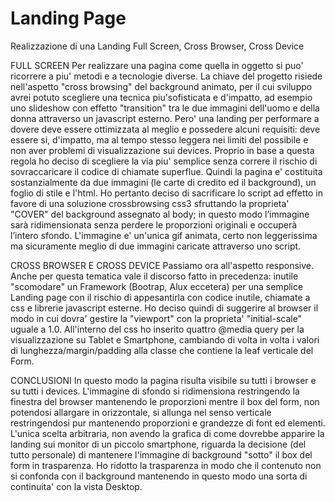 # Landing Page
Realizzazione di una Landing Full Screen, Cross Browser, Cross Device

FULL SCREEN
Per realizzare una pagina come quella in oggetto si puo' ricorrere a piu' metodi e a tecnologie diverse. 
La chiave del progetto risiede nell'aspetto "cross browsing" del background animato, per il cui sviluppo avrei potuto scegliere una tecnica piu'sofisticata e d'impatto, ad esempio uno slideshow con effetto "transition" tra le due immagini dell'uomo e della donna attraverso un javascript esterno.
Pero' una landing per performare a dovere deve essere ottimizzata al meglio e possedere alcuni requisiti: deve essere si, d'impatto, ma al tempo stesso leggera nei limiti del possibile e non aver problemi di visualizzazione sui devices. Proprio in base a questa regola ho deciso di scegliere la via piu' semplice senza correre il rischio di sovraccaricare il codice di chiamate superflue. 
Quindi la pagina e' costituita sostanzialmente da due immagini (le carte di credito ed il background), un foglio di stile e l'html.
Ho pertanto deciso di sacrificare lo script ad effetto in favore di una soluzione crossbrowsing css3 sfruttando la proprieta' "COVER" del background assegnato al body; in questo modo l’immagine sarà ridimensionata senza perdere le proporzioni originali e occuperà l’intero sfondo. L'immagine e' un'unica gif animata, certo non leggerissima ma sicuramente meglio di due immagini caricate attraverso uno script.

CROSS BROWSER E CROSS DEVICE
Passiamo ora all'aspetto responsive.
Anche per questa tematica vale il discorso fatto in precedenza: inutile "scomodare" un Framework (Bootrap, Alux eccetera) per una semplice Landing page con il rischio di appesantirla con codice inutile, chiamate a css e librerie javascript esterne. Ho deciso quindi di suggerire al browser il modo in cui dovra' gestire la "viewport" con la proprieta' "initial-scale" uguale a 1.0. All'interno del css ho inserito quattro @media query per la visualizzazione su Tablet e Smartphone, cambiando di volta in volta i valori di lunghezza/margin/padding alla classe che contiene la leaf verticale del Form. 

CONCLUSIONI
In questo modo la pagina risulta visibile su tutti i browser e su tutti i devices. L'immagine di sfondo si ridimensiona restringendo la finestra del browser mantenendo le proporzioni mentre il box del form, non potendosi allargare in orizzontale, si allunga nel senso verticale restringendosi pur mantenendo proporzioni e grandezze di font ed elementi.
L'unica scelta arbitraria, non avendo la grafica di come dovrebbe apparire la landing sui monitor di un piccolo smartphone, riguarda la decisione (del tutto personale) di mantenere l'immagine di background "sotto" il box del form in trasparenza. Ho ridotto la trasparenza in modo che il contenuto non si confonda con il background mantenendo in questo modo una sorta di continuita' con la vista Desktop.





